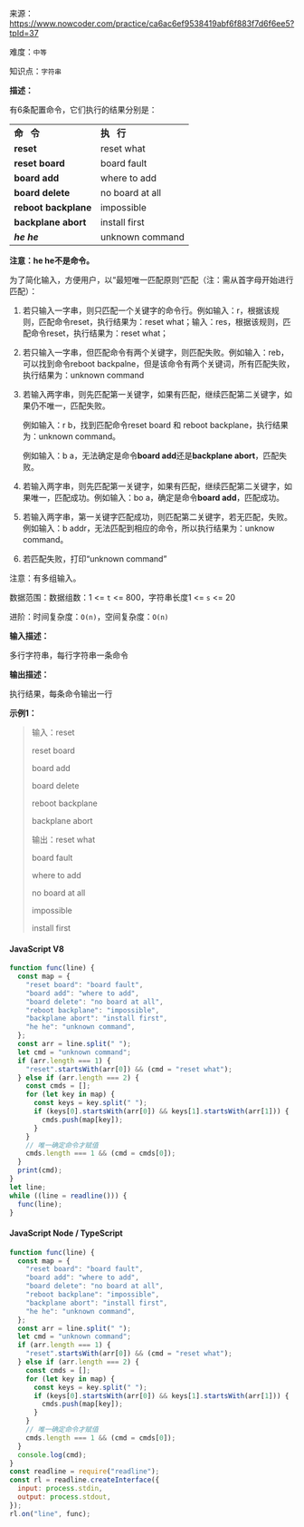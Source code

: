 来源：<https://www.nowcoder.com/practice/ca6ac6ef9538419abf6f883f7d6f6ee5?tpId=37>

难度：`中等`

知识点：`字符串`

**描述：**

有6条配置命令，它们执行的结果分别是：

<table><tbody><tr><td><strong>命&nbsp;&nbsp;&nbsp;令</strong></td><td><strong>执&nbsp;&nbsp;&nbsp;行</strong></td></tr><tr><td><strong>reset</strong></td><td><span>reset&nbsp;what</span></td></tr><tr><td><strong>reset&nbsp;board</strong></td><td><span>board&nbsp;fault</span></td></tr><tr><td><strong>board&nbsp;add</strong></td><td><span>where&nbsp;to&nbsp;add</span></td></tr><tr><td><strong>board&nbsp;delete</strong></td><td><span>no&nbsp;board&nbsp;at&nbsp;all</span></td></tr><tr><td><strong>reboot&nbsp;backplane</strong></td><td><span>impossible</span></td></tr><tr><td><strong>backplane&nbsp;abort</strong></td><td><span>install&nbsp;first</span></td></tr><tr><td><em><strong>he&nbsp;he</strong></em></td><td><span>unknown&nbsp;command</span></td></tr></tbody></table>

**注意：he he不是命令。**

为了简化输入，方便用户，以“最短唯一匹配原则”匹配（注：需从首字母开始进行匹配）：

1. 若只输入一字串，则只匹配一个关键字的命令行。例如输入：r，根据该规则，匹配命令reset，执行结果为：reset what；输入：res，根据该规则，匹配命令reset，执行结果为：reset what；
2. 若只输入一字串，但匹配命令有两个关键字，则匹配失败。例如输入：reb，可以找到命令reboot backpalne，但是该命令有两个关键词，所有匹配失败，执行结果为：unknown command
3. 若输入两字串，则先匹配第一关键字，如果有匹配，继续匹配第二关键字，如果仍不唯一，匹配失败。

    例如输入：r b，找到匹配命令reset board 和 reboot backplane，执行结果为：unknown command。

    例如输入：b a，无法确定是命令**board add**还是**backplane abort**，匹配失败。

4. 若输入两字串，则先匹配第一关键字，如果有匹配，继续匹配第二关键字，如果唯一，匹配成功。例如输入：bo a，确定是命令**board add**，匹配成功。
5. 若输入两字串，第一关键字匹配成功，则匹配第二关键字，若无匹配，失败。例如输入：b addr，无法匹配到相应的命令，所以执行结果为：unknow command。
6. 若匹配失败，打印“unknown command”

注意：有多组输入。

数据范围：数据组数：1 <= `t` <= 800，字符串长度1 <= `s` <= 20

进阶：时间复杂度：`O(n)`，空间复杂度：`O(n)`

**输入描述：**

多行字符串，每行字符串一条命令

**输出描述：**

执行结果，每条命令输出一行

**示例1：**

> 输入：reset
>
> reset board
>
> board add
>
> board delete
>
> reboot backplane
>
> backplane abort
>
> 输出：reset what
>
> board fault
>
> where to add
>
> no board at all
>
> impossible
>
> install first

<!-- tabs:start -->

#### **JavaScript V8**

```javascript
function func(line) {
  const map = {
    "reset board": "board fault",
    "board add": "where to add",
    "board delete": "no board at all",
    "reboot backplane": "impossible",
    "backplane abort": "install first",
    "he he": "unknown command",
  };
  const arr = line.split(" ");
  let cmd = "unknown command";
  if (arr.length === 1) {
    "reset".startsWith(arr[0]) && (cmd = "reset what");
  } else if (arr.length === 2) {
    const cmds = [];
    for (let key in map) {
      const keys = key.split(" ");
      if (keys[0].startsWith(arr[0]) && keys[1].startsWith(arr[1])) {
        cmds.push(map[key]);
      }
    }
    // 唯一确定命令才赋值
    cmds.length === 1 && (cmd = cmds[0]);
  }
  print(cmd);
}
let line;
while ((line = readline())) {
  func(line);
}
```

#### **JavaScript Node / TypeScript**

```javascript
function func(line) {
  const map = {
    "reset board": "board fault",
    "board add": "where to add",
    "board delete": "no board at all",
    "reboot backplane": "impossible",
    "backplane abort": "install first",
    "he he": "unknown command",
  };
  const arr = line.split(" ");
  let cmd = "unknown command";
  if (arr.length === 1) {
    "reset".startsWith(arr[0]) && (cmd = "reset what");
  } else if (arr.length === 2) {
    const cmds = [];
    for (let key in map) {
      const keys = key.split(" ");
      if (keys[0].startsWith(arr[0]) && keys[1].startsWith(arr[1])) {
        cmds.push(map[key]);
      }
    }
    // 唯一确定命令才赋值
    cmds.length === 1 && (cmd = cmds[0]);
  }
  console.log(cmd);
}
const readline = require("readline");
const rl = readline.createInterface({
  input: process.stdin,
  output: process.stdout,
});
rl.on("line", func);
```

<!-- tabs:end -->
